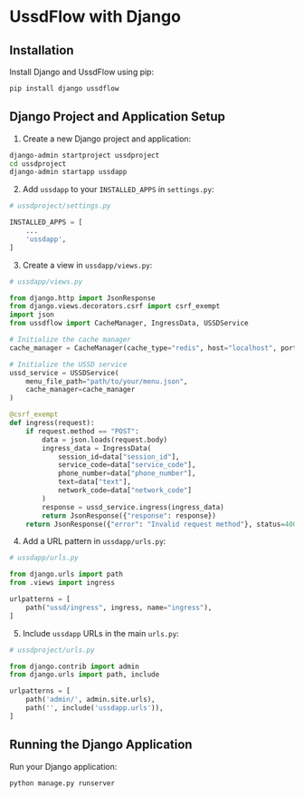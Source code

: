 # UssdFlow with Django

## Installation

Install Django and UssdFlow using pip:

```bash
pip install django ussdflow
```

## Django Project and Application Setup

1. Create a new Django project and application:

```bash
django-admin startproject ussdproject
cd ussdproject
django-admin startapp ussdapp
```

2. Add `ussdapp` to your `INSTALLED_APPS` in `settings.py`:

```python
# ussdproject/settings.py

INSTALLED_APPS = [
    ...
    'ussdapp',
]
```

3. Create a view in `ussdapp/views.py`:

```python
# ussdapp/views.py

from django.http import JsonResponse
from django.views.decorators.csrf import csrf_exempt
import json
from ussdflow import CacheManager, IngressData, USSDService

# Initialize the cache manager
cache_manager = CacheManager(cache_type="redis", host="localhost", port=6379)

# Initialize the USSD service
ussd_service = USSDService(
    menu_file_path="path/to/your/menu.json",
    cache_manager=cache_manager
)

@csrf_exempt
def ingress(request):
    if request.method == "POST":
        data = json.loads(request.body)
        ingress_data = IngressData(
            session_id=data["session_id"],
            service_code=data["service_code"],
            phone_number=data["phone_number"],
            text=data["text"],
            network_code=data["network_code"]
        )
        response = ussd_service.ingress(ingress_data)
        return JsonResponse({"response": response})
    return JsonResponse({"error": "Invalid request method"}, status=400)
```

4. Add a URL pattern in `ussdapp/urls.py`:

```python
# ussdapp/urls.py

from django.urls import path
from .views import ingress

urlpatterns = [
    path("ussd/ingress", ingress, name="ingress"),
]
```

5. Include `ussdapp` URLs in the main `urls.py`:

```python
# ussdproject/urls.py

from django.contrib import admin
from django.urls import path, include

urlpatterns = [
    path('admin/', admin.site.urls),
    path('', include('ussdapp.urls')),
]
```

## Running the Django Application

Run your Django application:

```bash
python manage.py runserver
```
